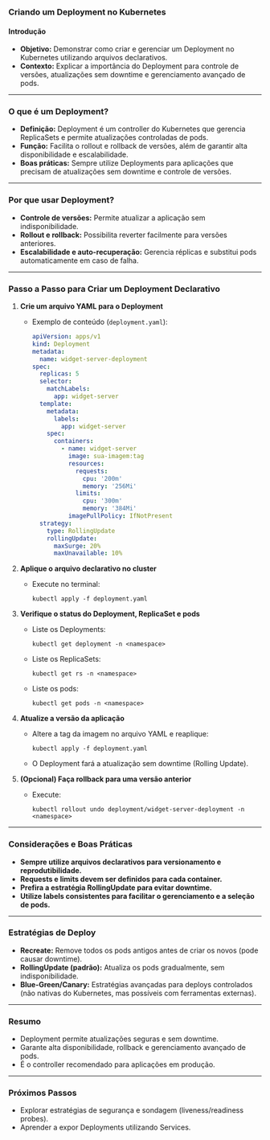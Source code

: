 ### Criando um Deployment no Kubernetes

#### Introdução

- **Objetivo:** Demonstrar como criar e gerenciar um Deployment no Kubernetes utilizando arquivos declarativos.
- **Contexto:** Explicar a importância do Deployment para controle de versões, atualizações sem downtime e gerenciamento avançado de pods.

---

### O que é um Deployment?

- **Definição:** Deployment é um controller do Kubernetes que gerencia ReplicaSets e permite atualizações controladas de pods.
- **Função:** Facilita o rollout e rollback de versões, além de garantir alta disponibilidade e escalabilidade.
- **Boas práticas:** Sempre utilize Deployments para aplicações que precisam de atualizações sem downtime e controle de versões.

---

### Por que usar Deployment?

- **Controle de versões:** Permite atualizar a aplicação sem indisponibilidade.
- **Rollout e rollback:** Possibilita reverter facilmente para versões anteriores.
- **Escalabilidade e auto-recuperação:** Gerencia réplicas e substitui pods automaticamente em caso de falha.

---

### Passo a Passo para Criar um Deployment Declarativo

1. **Crie um arquivo YAML para o Deployment**

   - Exemplo de conteúdo (`deployment.yaml`):
     ```yaml
     apiVersion: apps/v1
     kind: Deployment
     metadata:
       name: widget-server-deployment
     spec:
       replicas: 5
       selector:
         matchLabels:
           app: widget-server
       template:
         metadata:
           labels:
             app: widget-server
         spec:
           containers:
             - name: widget-server
               image: sua-imagem:tag
               resources:
                 requests:
                   cpu: '200m'
                   memory: '256Mi'
                 limits:
                   cpu: '300m'
                   memory: '384Mi'
               imagePullPolicy: IfNotPresent
       strategy:
         type: RollingUpdate
         rollingUpdate:
           maxSurge: 20%
           maxUnavailable: 10%
     ```

2. **Aplique o arquivo declarativo no cluster**

   - Execute no terminal:
     ```
     kubectl apply -f deployment.yaml
     ```

3. **Verifique o status do Deployment, ReplicaSet e pods**

   - Liste os Deployments:
     ```
     kubectl get deployment -n <namespace>
     ```
   - Liste os ReplicaSets:
     ```
     kubectl get rs -n <namespace>
     ```
   - Liste os pods:
     ```
     kubectl get pods -n <namespace>
     ```

4. **Atualize a versão da aplicação**

   - Altere a tag da imagem no arquivo YAML e reaplique:
     ```
     kubectl apply -f deployment.yaml
     ```
   - O Deployment fará a atualização sem downtime (Rolling Update).

5. **(Opcional) Faça rollback para uma versão anterior**
   - Execute:
     ```
     kubectl rollout undo deployment/widget-server-deployment -n <namespace>
     ```

---

### Considerações e Boas Práticas

- **Sempre utilize arquivos declarativos para versionamento e reprodutibilidade.**
- **Requests e limits devem ser definidos para cada container.**
- **Prefira a estratégia RollingUpdate para evitar downtime.**
- **Utilize labels consistentes para facilitar o gerenciamento e a seleção de pods.**

---

### Estratégias de Deploy

- **Recreate:** Remove todos os pods antigos antes de criar os novos (pode causar downtime).
- **RollingUpdate (padrão):** Atualiza os pods gradualmente, sem indisponibilidade.
- **Blue-Green/Canary:** Estratégias avançadas para deploys controlados (não nativas do Kubernetes, mas possíveis com ferramentas externas).

---

### Resumo

- Deployment permite atualizações seguras e sem downtime.
- Garante alta disponibilidade, rollback e gerenciamento avançado de pods.
- É o controller recomendado para aplicações em produção.

---

### Próximos Passos

- Explorar estratégias de segurança e sondagem (liveness/readiness probes).
- Aprender a expor Deployments utilizando Services.
